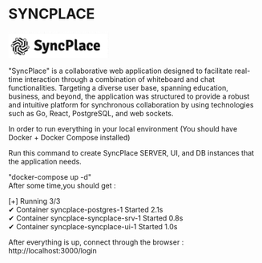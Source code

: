 # SYNCPLACE
<img src="images/SPLogo.png" width="200">

"SyncPlace" is a collaborative web application designed to facilitate real-time interaction through a combination of whiteboard and chat functionalities. Targeting a diverse user base, spanning education, business, and beyond, the application was structured to provide a robust and intuitive platform for synchronous collaboration by using technologies such as Go, React, PostgreSQL, and web sockets.

In order to run everything in your local environment (You should have Docker + Docker Compose installed)

Run this command to create SyncPlace SERVER, UI, and DB instances that the application needs.

"docker-compose up -d"  
After some time,you should get :

[+] Running 3/3  
 ✔ Container syncplace-postgres-1       Started          2.1s  
 ✔ Container syncplace-syncplace-srv-1  Started          0.8s  
 ✔ Container syncplace-syncplace-ui-1   Started          1.0s  

After everything is up, connect through the browser : http://localhost:3000/login

